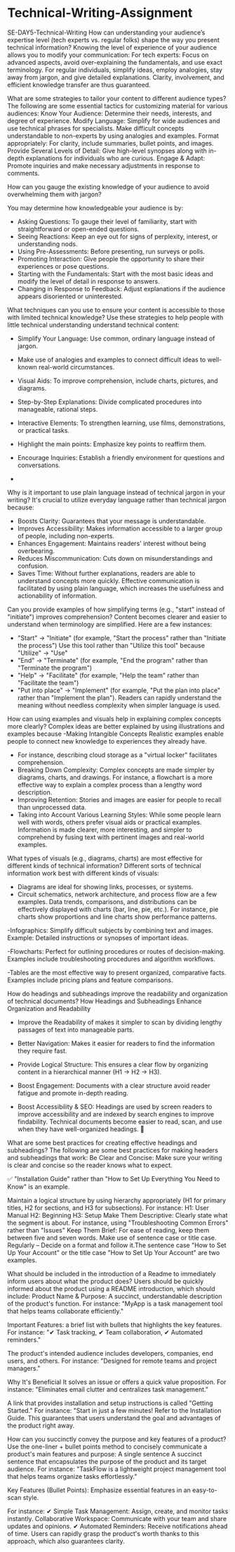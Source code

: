 # Technical-Writing-Assignment

SE-DAY5-Technical-Writing
How can understanding your audience’s expertise level (tech experts vs. regular folks) shape the way you present technical information?
Knowing the level of experience of your audience allows you to modify your communication:
For tech experts: Focus on advanced aspects, avoid over-explaining the fundamentals, and use exact terminology.
For regular individuals, simplify ideas, employ analogies, stay away from jargon, and give detailed explanations.
Clarity, involvement, and efficient knowledge transfer are thus guaranteed.

What are some strategies to tailor your content to different audience types?
The following are some essential tactics for customizing material for various audiences:
Know Your Audience: Determine their needs, interests, and degree of experience.
Modify Language: Simplify for wide audiences and use technical phrases for specialists.
Make difficult concepts understandable to non-experts by using analogies and examples.
Format appropriately: For clarity, include summaries, bullet points, and images.
Provide Several Levels of Detail: Give high-level synopses along with in-depth explanations for individuals who are curious.
Engage & Adapt: Promote inquiries and make necessary adjustments in response to comments.

How can you gauge the existing knowledge of your audience to avoid overwhelming them with jargon?

You may determine how knowledgeable your audience is by:
- Asking Questions: To gauge their level of familiarity, start with straightforward or open-ended questions.
- Seeing Reactions: Keep an eye out for signs of perplexity, interest, or understanding nods.
- Using Pre-Assessments: Before presenting, run surveys or polls.
- Promoting Interaction: Give people the opportunity to share their experiences or pose questions.
- Starting with the Fundamentals: Start with the most basic ideas and modify the level of detail in response to answers.
- Changing in Response to Feedback: Adjust explanations if the audience appears disoriented or uninterested.
  
What techniques can you use to ensure your content is accessible to those with limited technical knowledge?
Use these strategies to help people with little technical understanding understand technical content:
- Simplify Your Language: Use common, ordinary language instead of jargon.
- Make use of analogies and examples to connect difficult ideas to well-known real-world circumstances.
- Visual Aids: To improve comprehension, include charts, pictures, and diagrams.
- Step-by-Step Explanations: Divide complicated procedures into manageable, rational steps.
- Interactive Elements: To strengthen learning, use films, demonstrations, or practical tasks.
- Highlight the main points: Emphasize key points to reaffirm them.
- Encourage Inquiries: Establish a friendly environment for questions and conversations.

- 
Why is it important to use plain language instead of technical jargon in your writing?
It's crucial to utilize everyday language rather than technical jargon because:
- Boosts Clarity: Guarantees that your message is understandable.
- Improves Accessibility: Makes information accessible to a larger group of people, including non-experts.
- Enhances Engagement: Maintains readers' interest without being overbearing.
- Reduces Miscommunication: Cuts down on misunderstandings and confusion.
- Saves Time: Without further explanations, readers are able to understand concepts more quickly.
  Effective communication is facilitated by using plain language, which increases the usefulness and actionability of information.



Can you provide examples of how simplifying terms (e.g., "start" instead of "initiate") improves comprehension?
Content becomes clearer and easier to understand when terminology are simplified. Here are a few instances:
- "Start" → "Initiate" (for example, "Start the process" rather than "Initiate the process")
Use this tool rather than "Utilize this tool" because "Utilize" → "Use"
- "End" → "Terminate" (for example, "End the program" rather than "Terminate the program")
- "Help" → "Facilitate" (for example, "Help the team" rather than "Facilitate the team")
- "Put into place" → "Implement" (for example, "Put the plan into place" rather than "Implement the plan").
Readers can rapidly understand the meaning without needless complexity when simpler language is used.


How can using examples and visuals help in explaining complex concepts more clearly?
Complex ideas are better explained by using illustrations and examples because
-Making Intangible Concepts Realistic examples enable people to connect new knowledge to experiences they already have.
- For instance, describing cloud storage as a "virtual locker" facilitates comprehension.
- Breaking Down Complexity: Complex concepts are made simpler by diagrams, charts, and drawings.
For instance, a flowchart is a more effective way to explain a complex process than a lengthy word description.
- Improving Retention: Stories and images are easier for people to recall than unprocessed data.
- Taking into Account Various Learning Styles: While some people learn well with words, others prefer visual aids or practical examples.
Information is made clearer, more interesting, and simpler to comprehend by fusing text with pertinent images and real-world examples.

What types of visuals (e.g., diagrams, charts) are most effective for different kinds of technical information?
Different sorts of technical information work best with different kinds of visuals:
- Diagrams are ideal for showing links, processes, or systems.
- Circuit schematics, network architecture, and process flow are a few examples.
Data trends, comparisons, and distributions can be effectively displayed with charts (bar, line, pie, etc.).
For instance, pie charts show proportions and line charts show performance patterns.

-Infographics: Simplify difficult subjects by combining text and images.
Example: Detailed instructions or synopses of important ideas.

-Flowcharts: Perfect for outlining procedures or routes of decision-making.
Examples include troubleshooting procedures and algorithm workflows.

-Tables are the most effective way to present organized, comparative facts.
Examples include pricing plans and feature comparisons.

How do headings and subheadings improve the readability and organization of technical documents?
How Headings and Subheadings Enhance Organization and Readability
- Improve the Readability of makes it simpler to scan by dividing lengthy passages of text into manageable parts.
- Better Navigation: Makes it easier for readers to find the information they require fast.
- Provide Logical Structure: This ensures a clear flow by organizing content in a hierarchical manner (H1 → H2 → H3).
- Boost Engagement: Documents with a clear structure avoid reader fatigue and promote in-depth reading.

- Boost Accessibility & SEO: Headings are used by screen readers to improve accessibility and are indexed by search engines to improve findability.
Technical documents become easier to read, scan, and use when they have well-organized headings. 🚀


What are some best practices for creating effective headings and subheadings?
The following are some best practices for making headers and subheadings that work:
Be Clear and Concise: Make sure your writing is clear and concise so the reader knows what to expect.

✅ "Installation Guide" rather than "How to Set Up Everything You Need to Know" is an example.

Maintain a logical structure by using hierarchy appropriately (H1 for primary titles, H2 for sections, and H3 for subsections).
For instance:
H1: User Manual
H2: Beginning
H3: Setup
Make Them Descriptive: Clearly state what the segment is about.
For instance, using "Troubleshooting Common Errors" rather than "Issues"
Keep Them Brief: For ease of reading, keep them between five and seven words.
Make use of sentence case or title case. Regularly – Decide on a format and follow it.The sentence case "How to Set Up Your Account" or the title case "How to Set Up Your Account" are two examples.

What should be included in the introduction of a Readme to immediately inform users about what the product does?
Users should be quickly informed about the product using a README introduction, which should include:
Product Name & Purpose: A succinct, understandable description of the product's function.
For instance: "MyApp is a task management tool that helps teams collaborate efficiently."

Important Features: a brief list with bullets that highlights the key features.
For instance: "✔ Task tracking, ✔ Team collaboration, ✔ Automated reminders."

The product's intended audience includes developers, companies, end users, and others.
For instance: "Designed for remote teams and project managers."

Why It's Beneficial It solves an issue or offers a quick value proposition.
For instance: "Eliminates email clutter and centralizes task management."

A link that provides installation and setup instructions is called "Getting Started."
For instance: "Start in just a few minutes! Refer to the Installation Guide.
This guarantees that users understand the goal and advantages of the product right away.



How can you succinctly convey the purpose and key features of a product?
Use the one-liner + bullet points method to concisely communicate a product's main features and purpose:
A single sentence A succinct sentence that encapsulates the purpose of the product and its target audience.
For instance: "TaskFlow is a lightweight project management tool that helps teams organize tasks effortlessly."

Key Features (Bullet Points): Emphasize essential features in an easy-to-scan style.

For instance:
✔ Simple Task Management: Assign, create, and monitor tasks instantly.
Collaborative Workspace: Communicate with your team and share updates and opinions.
✔ Automated Reminders: Receive notifications ahead of time.
Users can rapidly grasp the product's worth thanks to this approach, which also guarantees clarity.
